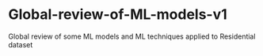 # Global-review-of-ML-models-v1
Global review of some ML models and ML techniques applied to Residential dataset
